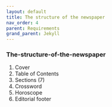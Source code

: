 ```yaml
---
layout: default
title: The structure of the newspaper
nav_order: 4
parent: Requirements
grand_parent: Jekyll
---
```


<!-- Example of another paragraph -->
### The-structure-of-the-newspaper

1. Cover  
2. Table of Contents  
3. Sections (7)  
4. Crossword
5. Horoscope  
6. Editorial footer